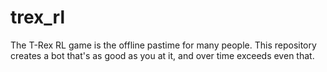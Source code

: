 # trex_rl
The T-Rex RL game is the offline pastime for many people. This repository creates a bot that's as good as you at it, and over time exceeds even that.
